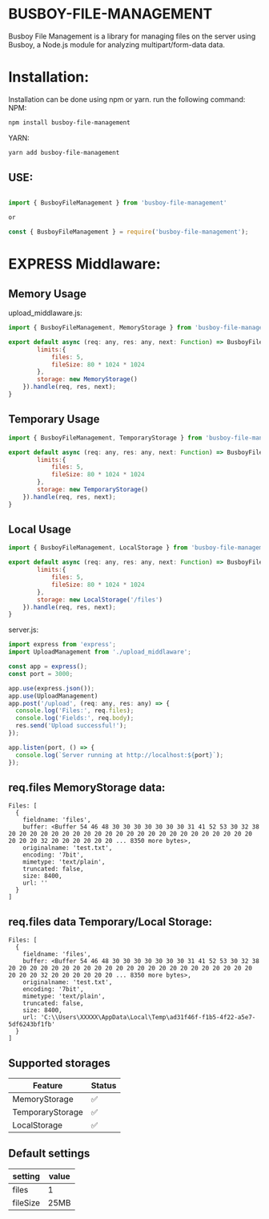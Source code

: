 # BUSBOY-FILE-MANAGEMENT

Busboy File Management is a library for managing files on the server using Busboy, a Node.js module for analyzing multipart/form-data data.

# Installation:
Installation can be done using npm or yarn. run the following command:
NPM:

```bash
npm install busboy-file-management
```

YARN:

```bash
yarn add busboy-file-management
```

## USE:
```js

import { BusboyFileManagement } from 'busboy-file-management'

or

const { BusboyFileManagement } = require('busboy-file-management');
```

# EXPRESS Middlaware:

## Memory Usage
upload_middlaware.js:
```js
import { BusboyFileManagement, MemoryStorage } from 'busboy-file-management'

export default async (req: any, res: any, next: Function) => BusboyFileManagement.config({
        limits:{
            files: 5,
            fileSize: 80 * 1024 * 1024
        },
        storage: new MemoryStorage()
    }).handle(req, res, next);
}
```
## Temporary Usage

```js
import { BusboyFileManagement, TemporaryStorage } from 'busboy-file-management'

export default async (req: any, res: any, next: Function) => BusboyFileManagement.config({
        limits:{
            files: 5,
            fileSize: 80 * 1024 * 1024
        },
        storage: new TemporaryStorage()
    }).handle(req, res, next);
}
```

## Local Usage

```js
import { BusboyFileManagement, LocalStorage } from 'busboy-file-management'

export default async (req: any, res: any, next: Function) => BusboyFileManagement.config({
        limits:{
            files: 5,
            fileSize: 80 * 1024 * 1024
        },
        storage: new LocalStorage('/files')
    }).handle(req, res, next);
}
```

server.js:
```js
import express from 'express';
import UploadManagement from './upload_middlaware';

const app = express();
const port = 3000;

app.use(express.json());
app.use(UploadManagement)
app.post('/upload', (req: any, res: any) => {
  console.log('Files:', req.files);
  console.log('Fields:', req.body);
  res.send('Upload successful!');
});

app.listen(port, () => {
  console.log(`Server running at http://localhost:${port}`);
});

```

## req.files MemoryStorage data:
```
Files: [
  {
    fieldname: 'files',
    buffer: <Buffer 54 46 48 30 30 30 30 30 30 30 31 41 52 53 30 32 38 20 20 20 20 20 20 20 20 20 20 20 20 20 20 20 20 20 20 20 20 20 20 20 20 20 20 32 20 20 20 20 20 20 ... 8350 more bytes>,
    originalname: 'test.txt',
    encoding: '7bit',
    mimetype: 'text/plain',
    truncated: false,
    size: 8400,
    url: ''
  }
]
```
## req.files data Temporary/Local Storage:
```
Files: [
  {
    fieldname: 'files',
    buffer: <Buffer 54 46 48 30 30 30 30 30 30 30 31 41 52 53 30 32 38 20 20 20 20 20 20 20 20 20 20 20 20 20 20 20 20 20 20 20 20 20 20 20 20 20 20 32 20 20 20 20 20 20 ... 8350 more bytes>,
    originalname: 'test.txt',
    encoding: '7bit',
    mimetype: 'text/plain',
    truncated: false,
    size: 8400,
    url: 'C:\\Users\XXXXX\AppData\Local\Temp\ad31f46f-f1b5-4f22-a5e7-5df6243bf1fb'
  }
]
```
## Supported storages

| Feature  | Status |
| ------------- | ------------- |
| MemoryStorage  | ✅  |
| TemporaryStorage  | ✅  |
| LocalStorage  | ✅  |

## Default settings
| setting  | value |
| ------------- | ------------- |
| files  | 1  |
| fileSize  | 25MB  |
